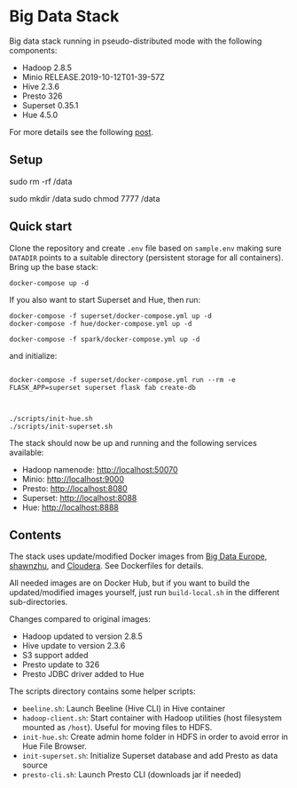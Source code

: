 # Big Data Stack

Big data stack running in pseudo-distributed mode with the following components:

 - Hadoop 2.8.5
 - Minio RELEASE.2019-10-12T01-39-57Z
 - Hive 2.3.6
 - Presto 326
 - Superset 0.35.1
 - Hue 4.5.0

For more details see the following [post](https://johs.me/posts/big-data-stack-running-sql-queries/).

## Setup 



sudo rm -rf /data

sudo mkdir /data
sudo chmod 7777 /data




## Quick start

Clone the repository and create `.env` file based on `sample.env` making sure `DATADIR` points to a 
suitable directory (persistent storage for all containers). Bring up the base stack:
```
docker-compose up -d
```
If you also want to start Superset and Hue, then run:
```
docker-compose -f superset/docker-compose.yml up -d
docker-compose -f hue/docker-compose.yml up -d

docker-compose -f spark/docker-compose.yml up -d
```
and initialize:
```

docker-compose -f superset/docker-compose.yml run --rm -e FLASK_APP=superset superset flask fab create-db



./scripts/init-hue.sh
./scripts/init-superset.sh
```
The stack should now be up and running and the following services available:

 - Hadoop namenode: [http://localhost:50070](http://localhost:50070)
 - Minio: [http://localhost:9000](http://localhost:9000)
 - Presto: [http://localhost:8080](http://localhost:8080)
 - Superset: [http://localhost:8088](http://localhost:8088)
 - Hue: [http://localhost:8888](http://localhost:8888)

## Contents

The stack uses update/modified Docker images from [Big Data Europe](https://github.com/big-data-europe),
 [shawnzhu](https://github.com/shawnzhu/docker-prestodb), and [Cloudera](https://github.com/cloudera/hue). See
Dockerfiles for details.

All needed images are on Docker Hub, but if you want to build the updated/modified images yourself, just run `build-local.sh`
in the different sub-directories.

Changes compared to original images:

 - Hadoop updated to version 2.8.5
 - Hive update to version 2.3.6
 - S3 support added
 - Presto update to 326
 - Presto JDBC driver added to Hue

The scripts directory contains some helper scripts:

 - `beeline.sh`: Launch Beeline (Hive CLI) in Hive container 
 - `hadoop-client.sh`: Start container with Hadoop utilities (host filesystem mounted as `/host`). Useful for moving files to HDFS.
 - `init-hue.sh`: Create admin home folder in HDFS in order to avoid error in Hue File Browser.
 - `init-superset.sh`: Initialize Superset database and add Presto as data source
 - `presto-cli.sh`: Launch Presto CLI (downloads jar if needed)

